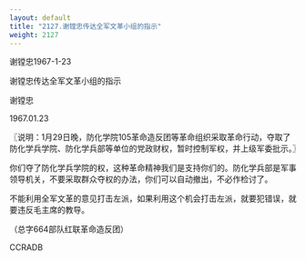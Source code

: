 ```yaml
---
layout: default
title: "2127.谢镗忠传达全军文革小组的指示"
weight: 2127
---
```


谢镗忠1967-1-23

谢镗忠传达全军文革小组的指示

谢镗忠

1967.01.23

〖说明：1月29日晚，防化学院105革命造反团等革命组织采取革命行动，夺取了防化学兵学院、防化学兵部等单位的党政财权，暂时控制军权，并上级军委批示。〗

你们夺了防化学兵学院的权，这种革命精神我们是支持你们的。防化学兵部是军事领导机关，不要采取群众夺权的办法，你们可以自动撤出，不必作检讨了。

不能利用全军文革的意见打击左派，如果利用这个机会打击左派，就要犯错误，就要违反毛主席的教导。

（总字664部队红联革命造反团）

CCRADB

